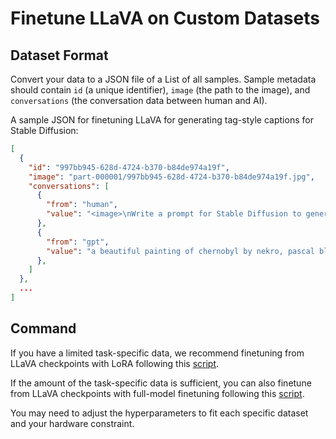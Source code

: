 # Finetune LLaVA on Custom Datasets

## Dataset Format

Convert your data to a JSON file of a List of all samples. Sample metadata should contain `id` (a unique identifier), `image` (the path to the image), and `conversations` (the conversation data
between human and AI).

A sample JSON for finetuning LLaVA for generating tag-style captions for Stable Diffusion:

```json
[
  {
    "id": "997bb945-628d-4724-b370-b84de974a19f",
    "image": "part-000001/997bb945-628d-4724-b370-b84de974a19f.jpg",
    "conversations": [
      {
        "from": "human",
        "value": "<image>\nWrite a prompt for Stable Diffusion to generate this image."
      },
      {
        "from": "gpt",
        "value": "a beautiful painting of chernobyl by nekro, pascal blanche, john harris, greg rutkowski, sin jong hun, moebius, simon stalenhag. in style of cg art. ray tracing. cel shading. hyper detailed. realistic. ue 5. maya. octane render. "
      },
    ]
  },
  ...
]
```

## Command

If you have a limited task-specific data, we recommend finetuning from LLaVA checkpoints with LoRA following
this [script](https://github.com/haotian-liu/LLaVA/blob/main/scripts/v1_5/finetune_task_lora.sh).

If the amount of the task-specific data is sufficient, you can also finetune from LLaVA checkpoints with full-model finetuning following
this [script](https://github.com/haotian-liu/LLaVA/blob/main/scripts/v1_5/finetune_task.sh).

You may need to adjust the hyperparameters to fit each specific dataset and your hardware constraint.


